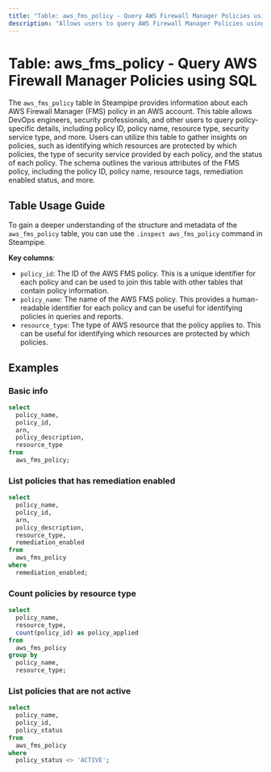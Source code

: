 ```yaml
---
title: "Table: aws_fms_policy - Query AWS Firewall Manager Policies using SQL"
description: "Allows users to query AWS Firewall Manager Policies using SQL. This table provides information about each AWS Firewall Manager (FMS) policy in an AWS account. It can be used to gain insights into policy details such as the policy name, ID, resource type, security service type, and more."
---
```


# Table: aws_fms_policy - Query AWS Firewall Manager Policies using SQL

The `aws_fms_policy` table in Steampipe provides information about each AWS Firewall Manager (FMS) policy in an AWS account. This table allows DevOps engineers, security professionals, and other users to query policy-specific details, including policy ID, policy name, resource type, security service type, and more. Users can utilize this table to gather insights on policies, such as identifying which resources are protected by which policies, the type of security service provided by each policy, and the status of each policy. The schema outlines the various attributes of the FMS policy, including the policy ID, policy name, resource tags, remediation enabled status, and more.

## Table Usage Guide

To gain a deeper understanding of the structure and metadata of the `aws_fms_policy` table, you can use the `.inspect aws_fms_policy` command in Steampipe.

**Key columns**:

- `policy_id`: The ID of the AWS FMS policy. This is a unique identifier for each policy and can be used to join this table with other tables that contain policy information.
- `policy_name`: The name of the AWS FMS policy. This provides a human-readable identifier for each policy and can be useful for identifying policies in queries and reports.
- `resource_type`: The type of AWS resource that the policy applies to. This can be useful for identifying which resources are protected by which policies.

## Examples

### Basic info

```sql
select
  policy_name,
  policy_id,
  arn,
  policy_description,
  resource_type
from
  aws_fms_policy;
```

### List policies that has remediation enabled

```sql
select
  policy_name,
  policy_id,
  arn,
  policy_description,
  resource_type,
  remediation_enabled
from
  aws_fms_policy
where
  remediation_enabled;
```

### Count policies by resource type

```sql
select
  policy_name,
  resource_type,
  count(policy_id) as policy_applied
from
  aws_fms_policy
group by
  policy_name,
  resource_type;
```

### List policies that are not active

```sql
select
  policy_name,
  policy_id,
  policy_status
from
  aws_fms_policy
where
  policy_status <> 'ACTIVE';
```